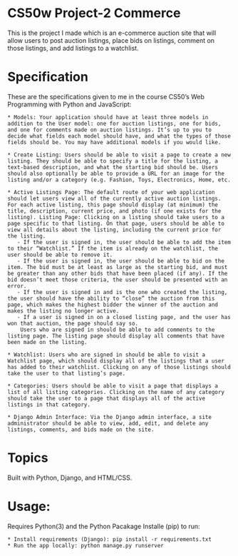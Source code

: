 # CS50w Project-2 Commerce
This is the project I made which is an e-commerce auction site that will allow users to post auction listings, place bids on listings, comment on those listings, and add listings to a watchlist.

# Specification
These are the specifications given to me in the course CS50’s Web Programming with Python and JavaScript:

    * Models: Your application should have at least three models in addition to the User model: one for auction listings, one for bids, and one for comments made on auction listings. It’s up to you to decide what fields each model should have, and what the types of those fields should be. You may have additional models if you would like.

    * Create Listing: Users should be able to visit a page to create a new listing. They should be able to specify a title for the listing, a text-based description, and what the starting bid should be. Users should also optionally be able to provide a URL for an image for the listing and/or a category (e.g. Fashion, Toys, Electronics, Home, etc.

    * Active Listings Page: The default route of your web application should let users view all of the currently active auction listings. For each active listing, this page should display (at minimum) the title, description, current price, and photo (if one exists for the listing). Listing Page: Clicking on a listing should take users to a page specific to that listing. On that page, users should be able to view all details about the listing, including the current price for the listing.
       - If the user is signed in, the user should be able to add the item to their “Watchlist.” If the item is already on the watchlist, the user should be able to remove it.
       - If the user is signed in, the user should be able to bid on the item. The bid must be at least as large as the starting bid, and must be greater than any other bids that have been placed (if any). If the bid doesn’t meet those criteria, the user should be presented with an error.
       - If the user is signed in and is the one who created the listing, the user should have the ability to “close” the auction from this page, which makes the highest bidder the winner of the auction and makes the listing no longer active.
       - If a user is signed in on a closed listing page, and the user has won that auction, the page should say so.
        Users who are signed in should be able to add comments to the listing page. The listing page should display all comments that have been made on the listing.

    * Watchlist: Users who are signed in should be able to visit a Watchlist page, which should display all of the listings that a user has added to their watchlist. Clicking on any of those listings should take the user to that listing’s page.

    * Categories: Users should be able to visit a page that displays a list of all listing categories. Clicking on the name of any category should take the user to a page that displays all of the active listings in that category.

    * Django Admin Interface: Via the Django admin interface, a site administrator should be able to view, add, edit, and delete any listings, comments, and bids made on the site.

# Topics

Built with Python, Django, and HTML/CSS.

# Usage:
  Requires Python(3) and the Python Pacakage Installe (pip) to run:

    * Install requirements (Django): pip install -r requirements.txt
    * Run the app locally: python manage.py runserver
